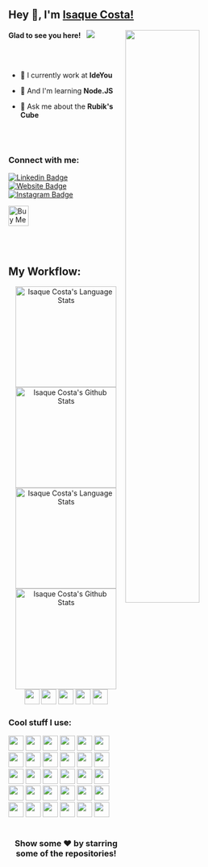 ## Hey 👋, I'm [Isaque Costa!](https://github.com/ioisaque/)

<img align="right" width="54%" src="https://cdn.ideyou.com.br/assets/gifs/lightbulb-720x720-15fps.gif" />

<p align="left">

**Glad to see you here!** &nbsp; ![](https://visitor-badge.glitch.me/badge?page_id=ioisaque.ioisaque&style=flat-square&color=0088cc)

<br><br>

- 🔭 I currently work at **IdeYou**

- 🌱 And I'm learning **Node.JS**

- 💬 Ask me about the **Rubik's Cube**

<br><br>

### Connect with me:

[![Linkedin Badge](https://img.shields.io/badge/-LinkedIn-0e76a8?style=for-the-badge&logo=Linkedin&logoColor=white)](https://linkedin.com/in/ioisaque)
[![Website Badge](https://img.shields.io/badge/Website-3b5998?style=for-the-badge&logo=google-chrome&logoColor=white)](https://ideyou.com.br/)
[![Instagram Badge](https://img.shields.io/badge/-Instagram-e4405f?style=for-the-badge&logo=Instagram&logoColor=white)](https://instagram.com/isaquecosttaa/)

<a href="https://www.buymeacoffee.com/isaquecosta" target="_blank">
  <img src="https://cdn.buymeacoffee.com/buttons/v2/default-yellow.png" alt="Buy Me A Coffee" height=40 >
</a>

</p>
<br><br>

## My Workflow:

<!-- Light Mode -->
<div align="center"> 
  <a href="https://github.com/anuraghazra/github-readme-stats#gh-light-mode-only">
    <img height=200 src="https://github-readme-stats-eight-theta.vercel.app/api/top-langs/?username=ioisaque&layout=compact&langs_count=10&hide_border=true&theme=buefy#gh-light-mode-only" alt="Isaque Costa's Language Stats" />
  </a>
  <a href="https://github.com/anuraghazra/github-readme-stats#gh-light-mode-only">
    <img height=200 src="https://github-readme-stats-eight-theta.vercel.app/api?username=ioisaque&show_icons=true&count_private=true&line_height=28&hide_border=true&card_width=450&include_all_commits=true&theme=buefy#gh-light-mode-only" alt="Isaque Costa's Github Stats" />
  </a>
</div>

<!-- Dark Mode -->
<div align="center"> 
  <a href="https://github.com/anuraghazra/github-readme-stats#gh-dark-mode-only">
    <img height=200 src="https://github-readme-stats-eight-theta.vercel.app/api/top-langs/?username=ioisaque&layout=compact&langs_count=10&hide_border=true&theme=radical#gh-dark-mode-only" alt="Isaque Costa's Language Stats" />
  </a>
  <a href="https://github.com/anuraghazra/github-readme-stats#gh-dark-mode-only">
    <img height=200 src="https://github-readme-stats-eight-theta.vercel.app/api?username=ioisaque&show_icons=true&count_private=true&line_height=28&hide_border=true&card_width=450&include_all_commits=true&theme=radical#gh-dark-mode-only" alt="Isaque Costa's Github Stats" />
  </a>
</div>

<!-- Option? include_orgs=true -->

<div align="center">
  <img src="https://img.shields.io/badge/Safari-000000?style=for-the-badge&logo=Safari&logoColor=white" height=30 />
  <img src="https://img.shields.io/badge/apple%20silicon-333333?style=for-the-badge&logo=apple&logoColor=white" height=30 />
  <img src="https://img.shields.io/badge/VSCode-0078D4?style=for-the-badge&logo=visual%20studio%20code&logoColor=white" height=30 />
  <img src="https://img.shields.io/badge/Insomnia-5849be?style=for-the-badge&logo=Insomnia&logoColor=white" height=30 />
  <img src="https://img.shields.io/badge/Spotify-1ED760?&style=for-the-badge&logo=spotify&logoColor=white" height=30 />
</div>

### Cool stuff I use:

<div align="left">
  <img src="https://img.shields.io/badge/TypeScript-007ACC?style=for-the-badge&logo=typescript&logoColor=white" height=30 />
  <img src="https://img.shields.io/badge/nestjs-E0234E?style=for-the-badge&logo=nestjs&logoColor=white" height=30 />
  <img src="https://img.shields.io/badge/JWT-000000?style=for-the-badge&logo=JSON%20web%20tokens&logoColor=white" height=30 />
  <img src="https://img.shields.io/badge/Prisma-3982CE?style=for-the-badge&logo=Prisma&logoColor=white" height=30 />
  <img src="https://img.shields.io/badge/Jest-C21325?style=for-the-badge&logo=jest&logoColor=white" height=30 />
  <img src="https://img.shields.io/badge/Python-FFD43B?style=for-the-badge&logo=python&logoColor=blue" height=30 />
  <img src="https://img.shields.io/badge/Qt-41CD52?style=for-the-badge&logo=qt&logoColor=white" height=30 />
  <img src="https://img.shields.io/badge/React-20232A?style=for-the-badge&logo=react&logoColor=61DAFB" height=30 />
  <img src="https://img.shields.io/badge/Redux-593D88?style=for-the-badge&logo=redux&logoColor=white" height=30 />
  <img src="https://img.shields.io/badge/React_Native-20232A?style=for-the-badge&logo=react&logoColor=61DAFB" height=30 />
  <img src="https://img.shields.io/badge/Expo-1B1F23?style=for-the-badge&logo=expo&logoColor=white" height=30 />
  <img src="https://img.shields.io/badge/Arduino-00979D?style=for-the-badge&logo=Arduino&logoColor=white" height=30 />
  <img src="https://img.shields.io/badge/Unity-100000?style=for-the-badge&logo=unity&logoColor=white" height=30 />
  <img src="https://img.shields.io/badge/Lua-2C2D72?style=for-the-badge&logo=lua&logoColor=white" height=30 />
  <img src="https://img.shields.io/badge/.NET-512BD4?style=for-the-badge&logo=dotnet&logoColor=white" height=30 />
  <img src="https://img.shields.io/badge/HTML5-E34F26?style=for-the-badge&logo=html5&logoColor=white" height=30 />
  <img src="https://img.shields.io/badge/JavaScript-323330?style=for-the-badge&logo=javascript&logoColor=F7DF1E" height=30 />
  <img src="https://img.shields.io/badge/json-5E5C5C?style=for-the-badge&logo=json&logoColor=white" height=30 />
  <img src="https://img.shields.io/badge/jQuery-0769AD?style=for-the-badge&logo=jquery&logoColor=white" height=30 />
  <img src="https://img.shields.io/badge/Bootstrap-563D7C?style=for-the-badge&logo=bootstrap&logoColor=white" height=30 />
  <img src="https://img.shields.io/badge/PHP-777BB4?style=for-the-badge&logo=php&logoColor=white" height=30 />
  <img src="https://img.shields.io/badge/Wordpress-21759B?style=for-the-badge&logo=wordpress&logoColor=white" height=30 />
  <img src="https://img.shields.io/badge/MySQL-005C84?style=for-the-badge&logo=mysql&logoColor=white" height=30 />
  <img src="https://img.shields.io/badge/firebase-ffca28?style=for-the-badge&logo=firebase&logoColor=black" height=30 />
  <img src="https://img.shields.io/badge/Google_Cloud-4285F4?style=for-the-badge&logo=google-cloud&logoColor=white" height=30 />
  <img src="https://img.shields.io/badge/Google%20Analytics-E37400?style=for-the-badge&logo=google%20analytics&logoColor=white" height=30 />
  <img src="https://img.shields.io/badge/SQLite-07405E?style=for-the-badge&logo=sqlite&logoColor=white" height=30 />
  <img src="https://img.shields.io/badge/Prezi-3181FF?style=for-the-badge&logo=prezi&logoColor=white" height=30 />
  <img src="https://img.shields.io/badge/Adobe%20Photoshop-31A8FF?style=for-the-badge&logo=Adobe%20Photoshop&logoColor=black" height=30 />
  <img src="https://img.shields.io/badge/Adobe%20XD-470137?style=for-the-badge&logo=Adobe%20XD&logoColor=FF61F6" height=30 />
</div>

#

<div align="center">

### Show some ❤️ by starring some of the repositories!

</div>
